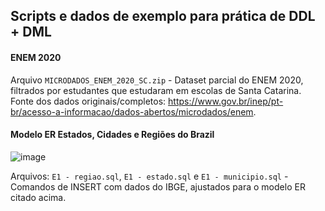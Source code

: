 ## Scripts e dados de exemplo para prática de DDL + DML

#### ENEM 2020

Arquivo `MICRODADOS_ENEM_2020_SC.zip` - Dataset parcial do ENEM 2020, filtrados por estudantes que estudaram em escolas de Santa Catarina.
Fonte dos dados originais/completos: https://www.gov.br/inep/pt-br/acesso-a-informacao/dados-abertos/microdados/enem.

#### Modelo ER Estados, Cidades e Regiões do Brazil

![image](https://user-images.githubusercontent.com/484662/193600856-93403e39-f52a-4b61-8150-b8d63eef73d5.png)

Arquivos: `E1 - regiao.sql`, `E1 - estado.sql` e `E1 - municipio.sql` - Comandos de INSERT com dados do IBGE, ajustados para o modelo ER citado acima.



